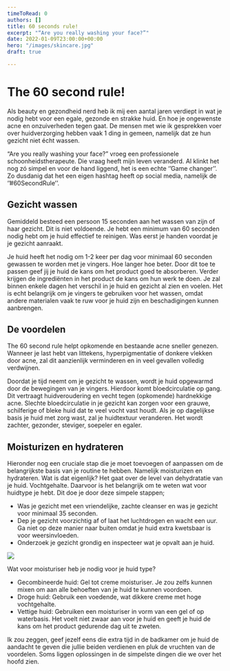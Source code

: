 ```yaml
---
timeToRead: 0
authors: []
title: 60 seconds rule!
excerpt: "“Are you really washing your face?”"
date: 2022-01-09T23:00:00+00:00
hero: "/images/skincare.jpg"
draft: true

---
```

# The 60 second rule!

Als beauty en gezondheid nerd heb ik mij een aantal jaren verdiept in wat je nodig hebt voor een egale, gezonde en strakke huid. En hoe je ongewenste acne en onzuiverheden tegen gaat. De mensen met wie ik gesprekken voer over huidverzorging hebben vaak 1 ding in gemeen, namelijk dat ze hun gezicht niet écht wassen.  
  
“Are you really washing your face?” vroeg een professionele schoonheidstherapeute. Die vraag heeft mijn leven veranderd. Al klinkt het nog zó simpel en voor de hand liggend, het is een echte ‘’Game changer’’. Zo dusdanig dat het een eigen hashtag heeft op social media, namelijk de ‘’#60SecondRule’’.

## Gezicht wassen

Gemiddeld besteed een persoon 15 seconden aan het wassen van zijn of haar gezicht. Dit is niet voldoende. Je hebt een minimum van 60 seconden nodig hebt om je huid effectief te reinigen. Was eerst je handen voordat je je gezicht aanraakt.  
  
  
Je huid heeft het nodig om 1-2 keer per dag voor minimaal 60 seconden gewassen te worden met je vingers. Hoe langer hoe beter. Door dit toe te passen geef jij je huid de kans om het product goed te absorberen. Verder krijgen de ingrediënten in het product de kans om hun werk te doen. Je zal binnen enkele dagen het verschil in je huid en gezicht al zien en voelen. Het is echt belangrijk om je vingers te gebruiken voor het wassen, omdat andere materialen vaak te ruw voor je huid zijn en beschadigingen kunnen aanbrengen.

## De voordelen

The 60 second rule helpt opkomende en bestaande acne sneller genezen. Wanneer je last hebt van littekens, hyperpigmentatie of donkere vlekken door acne, zal dit aanzienlijk verminderen en in veel gevallen volledig verdwijnen.  
  
Doordat je tijd neemt om je gezicht te wassen, wordt je huid opgewarmd door de bewegingen van je vingers. Hierdoor komt bloedcirculatie op gang. Dit vertraagt huidveroudering en vecht tegen (opkomende) hardnekkige acne. Slechte bloedcirculatie in je gezicht kan zorgen voor een grauwe, schilferige of bleke huid dat te veel vocht vast houdt.  Als je op dagelijkse basis je huid met zorg wast, zal je huidtextuur veranderen. Het wordt zachter, gezonder, steviger, soepeler en egaler.

## Moisturizen en hydrateren

Hieronder nog een cruciale stap die je moet toevoegen of aanpassen om de belangrijkste basis van je routine te hebben. Namelijk moisturizen  en hydrateren. Wat is dat eigenlijk? Het gaat over de level van dehydratatie van je huid. Vochtgehalte. Daarvoor is het belangrijk om te weten wat voor huidtype je hebt. Dit doe je door deze simpele stappen;

* Was je gezicht met een vriendelijke, zachte cleanser en was je gezicht voor minimaal 35 seconden.
* Dep je gezicht voorzichtig af of laat het luchtdrogen en wacht een uur. Ga niet op deze manier naar buiten omdat je huid extra kwetsbaar is voor weersinvloeden.
* Onderzoek je gezicht grondig en inspecteer wat je opvalt aan je huid.

![](/images/skin-types-jpg.webp)

Wat voor moisturiser heb je nodig voor je huid type?

* Gecombineerde huid: Gel tot creme moisturiser. Je zou zelfs kunnen mixen om aan alle behoeften van je huid te kunnen voordoen.
* Droge huid: Gebruik een voedende, wat dikkere creme met hoge vochtgehalte.
* Vettige huid: Gebruiken een moisturiser in vorm van een gel of op waterbasis. Het voelt niet zwaar aan voor je huid en geeft je huid de kans om het product gedurende dag uit te zweten.

Ik zou zeggen, geef jezelf eens die extra tijd in de badkamer om je huid de aandacht te geven die jullie beiden verdienen en pluk de vruchten van de voordelen. Soms liggen oplossingen in de simpelste dingen die we over het hoofd zien.
